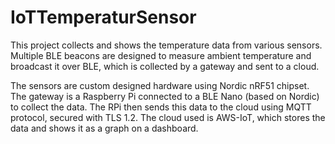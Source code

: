 # IoTTemperaturSensor

This project collects and shows the temperature data from various sensors. Multiple BLE beacons are designed to measure ambient temperature and broadcast it over BLE, which is collected by a gateway and sent to a cloud.

The sensors are custom designed hardware using Nordic nRF51 chipset.
The gateway is a Raspberry Pi connected to a BLE Nano (based on Nordic) to collect the data. The RPi then sends this data to the cloud using MQTT protocol, secured with TLS 1.2.
The cloud used is AWS-IoT, which stores the data and shows it as a graph on a dashboard.

